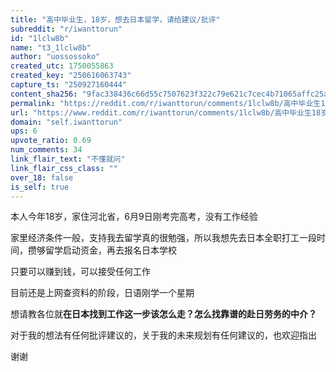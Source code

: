 ```yaml
---
title: "高中毕业生，18岁，想去日本留学，请给建议/批评"
subreddit: "r/iwanttorun"
id: "1lclw8b"
name: "t3_1lclw8b"
author: "uossossoko"
created_utc: 1750055863
created_key: "250616063743"
capture_ts: "250927160444"
content_sha256: "9fac338436c66d55c7507623f322c79e621c7cec4b71065affc25a89b7be7358"
permalink: "https://reddit.com/r/iwanttorun/comments/1lclw8b/高中毕业生18岁想去日本留学请给建议批评/"
url: "https://www.reddit.com/r/iwanttorun/comments/1lclw8b/高中毕业生18岁想去日本留学请给建议批评/"
domain: "self.iwanttorun"
ups: 6
upvote_ratio: 0.69
num_comments: 34
link_flair_text: "不懂就问"
link_flair_css_class: ""
over_18: false
is_self: true
---
```


本人今年18岁，家住河北省，6月9日刚考完高考，没有工作经验

家里经济条件一般，支持我去留学真的很勉强，所以我想先去日本全职打工一段时间，攒够留学启动资金，再去报名日本学校

只要可以赚到钱，可以接受任何工作

目前还是上网查资料的阶段，日语刚学一个星期

想请教各位就**在日本找到工作这一步该怎么走？怎么找靠谱的赴日劳务的中介？**

对于我的想法有任何批评建议的，关于我的未来规划有任何建议的，也欢迎指出

谢谢
